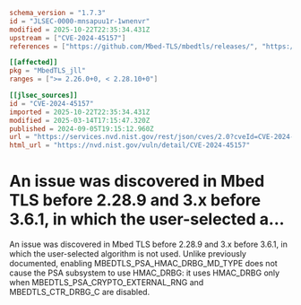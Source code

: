 ```toml
schema_version = "1.7.3"
id = "JLSEC-0000-mnsapuu1r-1wnenvr"
modified = 2025-10-22T22:35:34.431Z
upstream = ["CVE-2024-45157"]
references = ["https://github.com/Mbed-TLS/mbedtls/releases/", "https://mbed-tls.readthedocs.io/en/latest/security-advisories/", "https://mbed-tls.readthedocs.io/en/latest/security-advisories/mbedtls-security-advisory-2024-08-1/"]

[[affected]]
pkg = "MbedTLS_jll"
ranges = [">= 2.26.0+0, < 2.28.10+0"]

[[jlsec_sources]]
id = "CVE-2024-45157"
imported = 2025-10-22T22:35:34.431Z
modified = 2025-03-14T17:15:47.320Z
published = 2024-09-05T19:15:12.960Z
url = "https://services.nvd.nist.gov/rest/json/cves/2.0?cveId=CVE-2024-45157"
html_url = "https://nvd.nist.gov/vuln/detail/CVE-2024-45157"
```

# An issue was discovered in Mbed TLS before 2.28.9 and 3.x before 3.6.1, in which the user-selected a...

An issue was discovered in Mbed TLS before 2.28.9 and 3.x before 3.6.1, in which the user-selected algorithm is not used. Unlike previously documented, enabling MBEDTLS_PSA_HMAC_DRBG_MD_TYPE does not cause the PSA subsystem to use HMAC_DRBG: it uses HMAC_DRBG only when MBEDTLS_PSA_CRYPTO_EXTERNAL_RNG and MBEDTLS_CTR_DRBG_C are disabled.

